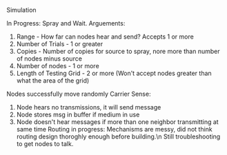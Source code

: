 Simulation

In Progress:
Spray and Wait.
Arguements:

1. Range - How far can nodes hear and send?  Accepts 1 or more
2. Number of Trials - 1 or greater
3. Copies - Number of copies for source to spray, nore more than number of nodes minus source
4. Number of nodes - 1 or more
5. Length of Testing Grid - 2 or more (Won't accept nodes greater than what the area of the grid)

Nodes successfully move randomly
Carrier Sense:

1. Node hears no transmissions, it will send message
2. Node stores msg in buffer if medium in use
3. Node doesn't hear messages if more than one neighbor transmitting at same time
Routing in progress: Mechanisms are messy, did not think routing design thoroghly enough before building.\n Still troubleshooting to get nodes to talk.
           
